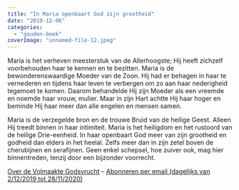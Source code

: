 ```yaml
---
title: "In Maria openbaart God zijn grootheid"
date: "2019-12-06"
categories: 
  - "gouden-boek"
coverImage: "unnamed-file-12.jpeg"
---
```


Maria is het verheven meesterstuk van de Allerhoogste; Hij heeft zichzelf voorbehouden haar te kennen en te bezitten. Maria is de bewonderenswaardige Moeder van de Zoon. Hij had er behagen in haar te vernederen en tijdens haar leven te verbergen om zo aan haar nederigheid tegemoet te komen. Daarom behandelde Hij zijn Moeder als een vreemde en noemde haar vrouw, mulier. Maar in zijn Hart achtte Hij haar hoger en beminde Hij haar meer dan alle engelen en mensen samen.

Maria is de verzegelde bron en de trouwe Bruid van de heilige Geest. Alleen Hij treedt binnen in haar intimiteit. Maria is het heiligdom en het rustoord van de heilige Drie-eenheid. In haar openbaart God meer van zijn grootheid en godheid dan elders in het heelal. Zelfs meer dan in zijn zetel boven de cherubijnen en serafijnen. Geen enkel schepsel, hoe zuiver ook, mag hier binnentreden, tenzij door een bijzonder voorrecht.

[Over de Volmaakte Godsvrucht](/blog/een-jaar-lang-volmaakte-godsvrucht/) – [Abonneren per email (dagelijks van 2/12/2019 tot 28/11/2020)](http://eepurl.com/9RKvX)
